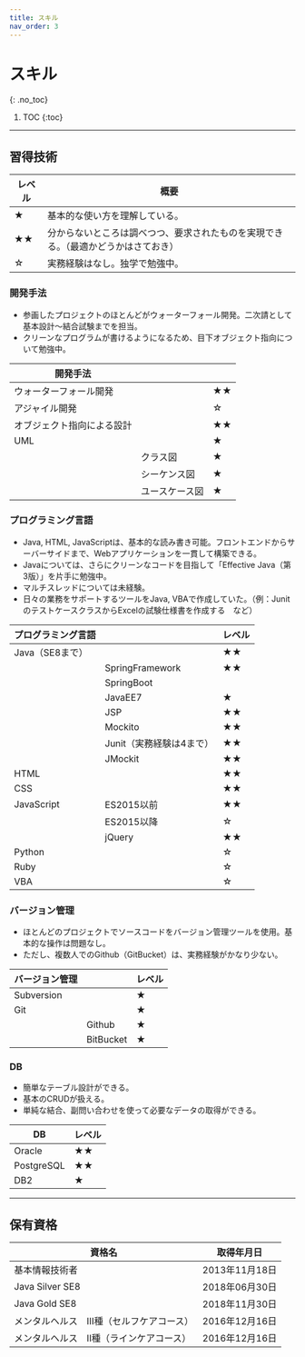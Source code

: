 ```yaml
---
title: スキル
nav_order: 3
---
```

# スキル
{: .no_toc}

1. TOC
{:toc}

---

## 習得技術

| レベル | 概要                                                         |
| ------ | ------------------------------------------------------------ |
| ★      | 基本的な使い方を理解している。                               |
| ★★     | 分からないところは調べつつ、要求されたものを実現できる。（最適かどうかはさておき） |
| ☆      | 実務経験はなし。独学で勉強中。                               |

### 開発手法

- 参画したプロジェクトのほとんどがウォーターフォール開発。二次請として基本設計〜結合試験までを担当。
- クリーンなプログラムが書けるようになるため、目下オブジェクト指向について勉強中。

| 開発手法                   |                |      |
| -------------------------- | -------------- | ---- |
| ウォーターフォール開発     |                | ★★   |
| アジャイル開発             |                | ☆    |
| オブジェクト指向による設計 |                | ★★   |
| UML                        |                | ★    |
|                            | クラス図       | ★    |
|                            | シーケンス図   | ★    |
|                            | ユースケース図 | ★    |

### プログラミング言語

- Java, HTML, JavaScriptは、基本的な読み書き可能。フロントエンドからサーバーサイドまで、Webアプリケーションを一貫して構築できる。
- Javaについては、さらにクリーンなコードを目指して「Effective Java（第3版）」を片手に勉強中。
- マルチスレッドについては未経験。
- 日々の業務をサポートするツールをJava, VBAで作成していた。（例：JunitのテストケースクラスからExcelの試験仕様書を作成する　など）

| プログラミング言語 |                          | レベル |
| ------------------ | ------------------------ | ------ |
| Java（SE8まで）    |                          | ★★     |
|                    | SpringFramework          | ★★     |
|                    | SpringBoot               |        |
|                    | JavaEE7                  | ★      |
|                    | JSP                      | ★★     |
|                    | Mockito                  | ★★     |
|                    | Junit（実務経験は4まで） | ★★     |
|                    | JMockit                  | ★★     |
| HTML               |                          | ★★     |
| CSS                |                          | ★★     |
| JavaScript         | ES2015以前               | ★★     |
|                    | ES2015以降               | ☆      |
|                    | jQuery                   | ★★     |
| Python             |                          | ☆      |
| Ruby               |                          | ☆      |
| VBA                |                          | ☆      |

### バージョン管理

- ほとんどのプロジェクトでソースコードをバージョン管理ツールを使用。基本的な操作は問題なし。
- ただし、複数人でのGithub（GitBucket）は、実務経験がかなり少ない。

| バージョン管理 |           | レベル |
| -------------- | --------- | ------ |
| Subversion     |           | ★      |
| Git            |           | ★      |
|                | Github    | ★      |
|                | BitBucket | ★      |

### DB

- 簡単なテーブル設計ができる。
- 基本のCRUDが扱える。
- 単純な結合、副問い合わせを使って必要なデータの取得ができる。

| DB         | レベル |
| ---------- | ------ |
| Oracle     | ★★     |
| PostgreSQL | ★★     |
| DB2        | ★      |

---

## 保有資格

| 資格名                                  | 取得年月日     |
| --------------------------------------- | -------------- |
| 基本情報技術者                          | 2013年11月18日 |
| Java Silver SE8                         | 2018年06月30日 |
| Java Gold SE8                           | 2018年11月30日 |
| メンタルヘルス　Ⅲ種（セルフケアコース） | 2016年12月16日 |
| メンタルヘルス　Ⅱ種（ラインケアコース） | 2016年12月16日 |